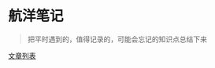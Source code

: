 # 航洋笔记

> 把平时遇到的，值得记录的，可能会忘记的知识点总结下来

[文章列表](https://github.com/hangyangws/article/tree/master/src)
